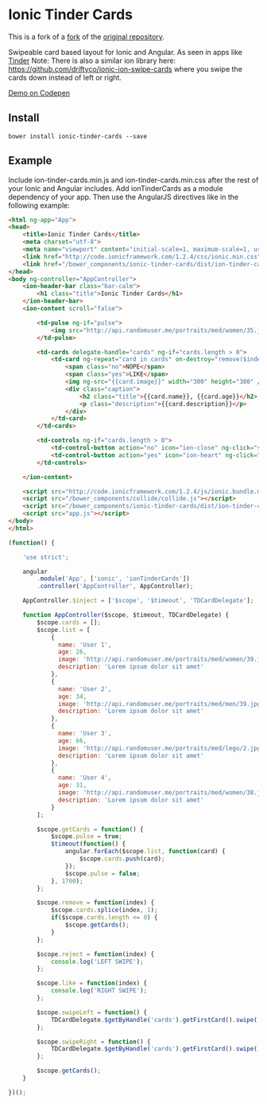 Ionic Tinder Cards
===================

This is a fork of a [fork](https://github.com/Bixev/ionic-ion-tinder-cards) of the [original repository](https://github.com/driftyco/ionic-ion-tinder-cards).

Swipeable card based layout for Ionic and Angular. As seen in apps like [Tinder](http://www.gotinder.com/)
Note: There is also a similar ion library here: https://github.com/driftyco/ionic-ion-swipe-cards where you swipe the cards down instead of left or right.

[Demo on Codepen](http://codepen.io/chileno/pen/obweay)

## Install

```shell
bower install ionic-tinder-cards --save
```

## Example

Include ion-tinder-cards.min.js and ion-tinder-cards.min.css after the rest of your Ionic and Angular includes. Add ionTinderCards as a module dependency of your app. Then use the AngularJS directives like in the following example:

```html
<html ng-app="App">
<head>
	<title>Ionic Tinder Cards</title>
	<meta charset="utf-8">
	<meta name="viewport" content="initial-scale=1, maximum-scale=1, user-scalable=no, width=device-width">
	<link href="http://code.ionicframework.com/1.2.4/css/ionic.min.css" rel="stylesheet" />
	<link href="/bower_components/ionic-tinder-cards/dist/ion-tinder-cards.min.css" rel="stylesheet" />
</head>
<body ng-controller="AppController">
	<ion-header-bar class="bar-calm">
		<h1 class="title">Ionic Tinder Cards</h1>
	</ion-header-bar>
	<ion-content scroll="false">

		<td-pulse ng-if="pulse">
			<img src="http://api.randomuser.me/portraits/med/women/35.jpg" />
		</td-pulse>

		<td-cards delegate-handle="cards" ng-if="cards.length > 0">
			<td-card ng-repeat="card in cards" on-destroy="remove($index)" on-transition-left="reject($index)" on-transition-right="like($index)">
				<span class="no">NOPE</span>
				<span class="yes">LIKE</span>
				<img ng-src="{{card.image}}" width="300" height="300" />
				<div class="caption">
					<h2 class="title">{{card.name}}, {{card.age}}</h2>
					<p class="description">{{card.description}}</p>
				</div>
			</td-card>
		</td-cards>

		<td-controls ng-if="cards.length > 0">
			<td-control-button action="no" icon="ion-close" ng-click="swipeLeft()"></td-control-button>
			<td-control-button action="yes" icon="ion-heart" ng-click="swipeRight()"></td-control-button>
		</td-controls>

	</ion-content>

	<script src="http://code.ionicframework.com/1.2.4/js/ionic.bundle.min.js"></script>
	<script src="/bower_components/collide/collide.js"></script>
	<script src="/bower_components/ionic-tinder-cards/dist/ion-tinder-cards.min.js"></script>
	<script src="app.js"></script>
</body>
</html>
```

```javascript
(function() {

	'use strict';

	angular
		.module('App', ['ionic', 'ionTinderCards'])
		.controller('AppController', AppController);

	AppController.$inject = ['$scope', '$timeout', 'TDCardDelegate'];

	function AppController($scope, $timeout, TDCardDelegate) {
		$scope.cards = [];
		$scope.list = [
			{
			  name: 'User 1',
			  age: 26,
			  image: 'http://api.randomuser.me/portraits/med/women/39.jpg',
			  description: 'Lorem ipsum dolor sit amet'
			},
			{
			  name: 'User 2',
			  age: 34,
			  image: 'http://api.randomuser.me/portraits/med/men/39.jpg',
			  description: 'Lorem ipsum dolor sit amet'
			},
			{
			  name: 'User 3',
			  age: 66,
			  image: 'http://api.randomuser.me/portraits/med/lego/2.jpg',
			  description: 'Lorem ipsum dolor sit amet'
			},
			{
			  name: 'User 4',
			  age: 31,
			  image: 'http://api.randomuser.me/portraits/med/women/38.jpg',
			  description: 'Lorem ipsum dolor sit amet'
			}
		];

		$scope.getCards = function() {
			$scope.pulse = true;
			$timeout(function() {
				angular.forEach($scope.list, function(card) {
					$scope.cards.push(card);
				});
				$scope.pulse = false;
			}, 1700);
		};

		$scope.remove = function(index) {
			$scope.cards.splice(index, 1);
			if($scope.cards.length <= 0) {
				$scope.getCards();
			}
		};

		$scope.reject = function(index) {
			console.log('LEFT SWIPE');
		};

		$scope.like = function(index) {
			console.log('RIGHT SWIPE');
		};

		$scope.swipeLeft = function() {
			TDCardDelegate.$getByHandle('cards').getFirstCard().swipe('left');
		};

		$scope.swipeRight = function() {
			TDCardDelegate.$getByHandle('cards').getFirstCard().swipe('right');
		};

		$scope.getCards();
	}

})();
```
